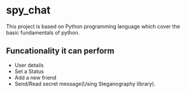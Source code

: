 # spy_chat
This project is based on Python programming language which cover the basic fundamentals of python.
## Funcationality it can perform 
* User details
* Set a Status
* Add a new friend
* Send/Read secret message(Using Steganography library).
